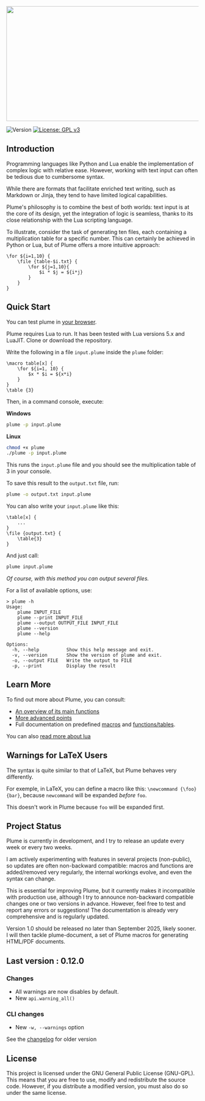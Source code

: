 <p align="center"><img src="https://app.barbedor.bzh/plume.png" width="600" height="300"></p>

![Version](https://img.shields.io/badge/version-0.12.0-blue.svg) [![License: GPL v3](https://img.shields.io/badge/License-GPLv3-blue.svg)](https://www.gnu.org/licenses/gpl-3.0)

## Introduction

Programming languages like Python and Lua enable the implementation of complex logic with relative ease. However, working with text input can often be tedious due to cumbersome syntax.

While there are formats that facilitate enriched text writing, such as Markdown or Jinja, they tend to have limited logical capabilities.

Plume's philosophy is to combine the best of both worlds: text input is at the core of its design, yet the integration of logic is seamless, thanks to its close relationship with the Lua scripting language.

To illustrate, consider the task of generating ten files, each containing a multiplication table for a specific number. This can certainly be achieved in Python or Lua, but of Plume offers a more intuitive approach:

```plume
\for ${i=1,10} {
    \file {table-$i.txt} {
        \for ${j=1,10}{
            $i * $j = ${i*j}
        }
    }
}
```

## Quick Start

You can test plume in [your browser](https://app.barbedor.bzh/plume.html). 

Plume requires Lua to run. It has been tested with Lua versions 5.x and LuaJIT. Clone or download the repository.

Write the following in a file `input.plume` inside the `plume` folder:

```plume
\macro table[x] {
    \for ${i=1, 10} {
        $x * $i = ${x*i}
    }
}
\table {3}
```

Then, in a command console, execute:

**Windows**
```bash
plume -p input.plume
```

**Linux**
```bash
chmod +x plume
./plume -p input.plume
```

This runs the `input.plume` file and you should see the multiplication table of 3 in your console.

To save this result to the `output.txt` file, run:

```bash
plume -o output.txt input.plume
```

You can also write your `input.plume` like this:

```plume
\table[x] {
    ...
}
\file {output.txt} {
    \table{3}
}
```

And just call:

```bash
plume input.plume
```

_Of course, with this method you can output several files._

For a list of available options, use:

```
> plume -h
Usage:
    plume INPUT_FILE
    plume --print INPUT_FILE
    plume --output OUTPUT_FILE INPUT_FILE
    plume --version
    plume --help

Options:
  -h, --help          Show this help message and exit.
  -v, --version       Show the version of plume and exit.
  -o, --output FILE   Write the output to FILE
  -p, --print         Display the result
```

## Learn More

To find out more about Plume, you can consult:
- [An overview of its main functions](doc/overview.md)
- [More advanced points](doc/advanced.md)
- Full documentation on predefined [macros](doc/macros.md) and  [functions/tables](doc/api.md).

You can also [read more about lua](https://www.lua.org/pil/1.html)

## Warnings for LaTeX Users

The syntax is quite similar to that of LaTeX, but Plume behaves very differently.

For exemple, in LaTeX, you can define a macro like this: `\newcommand {\foo} {bar}`, because `newcommand` will be expanded _before_ `foo`.

This doesn't work in Plume because `foo` will be expanded first.

## Project Status

Plume is currently in development, and I try to release an update every week or every two weeks.

I am actively experimenting with features in several projects (non-public), so updates are often non-backward compatible: macros and functions are added/removed very regularly, the internal workings evolve, and even the syntax can change.

This is essential for improving Plume, but it currently makes it incompatible with production use, although I try to announce non-backward compatible changes one or two versions in advance. However, feel free to test and report any errors or suggestions! The documentation is already very comprehensive and is regularly updated.

Version 1.0 should be released no later than September 2025, likely sooner. I will then tackle plume-document, a set of Plume macros for generating HTML/PDF documents.

## Last version : 0.12.0

### Changes
- All warnings are now disables by default.
- New `api.warning_all()` 

### CLI changes
- New `-w, --warnings` option

See the [changelog](doc/changelog.md) for older version

## License

This project is licensed under the GNU General Public License (GNU-GPL). This means that you are free to use, modify and redistribute the source code. However, if you distribute a modified version, you must also do so under the same license. 

